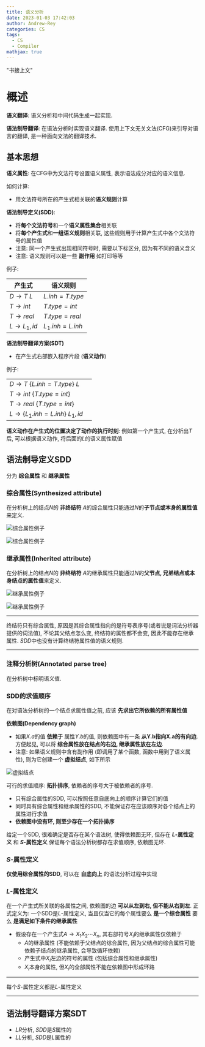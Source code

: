 ```yaml
---
title: 语义分析
date: 2023-01-03 17:42:03
author: Andrew-Rey
categories: CS
tags:
  - CS
  - Compiler
mathjax: true
---
```


"书接上文"

<!--more-->

# 概述

**语义翻译**: 语义分析和中间代码生成一起实现.

**语法制导翻译**: 在语法分析时实现语义翻译. 使用上下文无关文法(CFG)来引导对语言的翻译, 是一种面向文法的翻译技术.

## 基本思想

**语义属性**: 在CFG中为文法符号设置语义属性, 表示语法成分对应的语义信息.

如何计算:

- 用文法符号所在的产生式相关联的**语义规则**计算

**语法制导定义(SDD)**:

- 将**每个文法符号**和一个**语义属性集合**相关联
- 将**每个产生式**和**一组语义规则**相关联, 这些规则用于计算产生式中各个文法符号的属性值
- 注意: 同一个产生式出现相同符号时, 需要以下标区分, 因为有不同的语义含义
- 注意: 语义规则可以是一些 **副作用** 如打印等等

例子:

| 产生式 | 语义规则 |
| ---- | ---- |
| $D \rightarrow T\ L$ | $L.inh = T.type$ |
| $T \rightarrow int$ | $T.type = int$ |
| $T \rightarrow real$ | $T.type = real$ |
| $L \rightarrow L_1, id$ | $L_1.inh = L.inh$ |

**语法制导翻译方案(SDT)**

- 在产生式右部嵌入程序片段 (**语义动作**)

例子:

|  |  |
|----|----|
| $D \rightarrow T\ \{L.inh = T.type\}\ L$ |
| $T \rightarrow int\ \{T.type = int\}$|
| $T \rightarrow real\ \{T.type = int\}$ |
| $L \rightarrow \{L_1.inh = L.inh\}\ L_1, id$ |

**语义动作在产生式的位置决定了动作的执行时刻**: 例如第一个产生式, 在分析出$T$后, 可以根据语义动作, 将后面的$L$的语义属性赋值

## 语法制导定义SDD

分为 **综合属性** 和 **继承属性**

### 综合属性(Synthesized attribute)

在分析树上的结点$N$的 **非终结符** $A$的综合属性只能通过$N$的**子节点或本身的属性值**来定义.

![综合属性例子](综合属性.png)

![综合属性例子](综合属性2.png)

### 继承属性(Inherited attribute)

在分析树上的结点$N$的 **非终结符** $A$的继承属性只能通过$N$的**父节点, 兄弟结点或本身结点的属性值**来定义.

![继承属性例子](继承属性.png)

![继承属性例子](继承属性2.png)

---

终结符只有综合属性, 原因是其综合属性指向的是符号表序号(或者说是词法分析器提供的词法值), 不论其父结点怎么变, 终结符的属性都不会变, 因此不能存在继承属性. $SDD$中也没有计算终结符属性值的语义规则.

---

### 注释分析树(Annotated parse tree)

在分析树中标明语义值.

### SDD的求值顺序

在对语法分析树的一个结点求属性值之前, 应该 **先求出它所依赖的所有属性值**

**依赖图(Dependency graph)**

- 如果$X.a$的值 **依赖于** 属性$Y.b$的值, 则依赖图中有一条 **从Y.b指向X.a的有向边**. 方便起见, 可以将 **综合属性放在结点的右边, 继承属性放在左边**.
- 注意: 如果语义规则中含有副作用 (即调用了某个函数, 函数中用到了语义属性), 则为它创建一个 **虚拟结点**, 如下所示

![虚拟结点](虚拟结点.png)

可行的求值顺序: **拓扑排序**, 依赖者的序号大于被依赖者的序号.

- 只有综合属性的SDD, 可以按照任意自底向上的顺序计算它们的值
- 同时具有综合属性和继承属性的SDD, 不能保证存在应该顺序对各个结点上的属性进行求值
- **依赖图中没有环, 则至少存在一个拓扑排序**

给定一个SDD, 很难确定是否存在某个语法树, 使得依赖图无环, 但存在 **$L$-属性定义** 和 **$S$-属性定义** 保证每个语法分析树都存在求值顺序, 依赖图无环.

### $S$-属性定义

**仅使用综合属性的SDD**, 可以在 **自底向上** 的语法分析过程中实现

### $L$-属性定义

在一个产生式所关联的各属性之间, 依赖图的边 **可以从左到右, 但不能从右到左**. 正式定义为: 一个SDD是$L$-属性定义, 当且仅当它的每个属性要么 **是一个综合属性** 要么 **是满足如下条件的继承属性**

- 假设存在一个产生式$A \rightarrow X_1X_2\cdots X_n$, 其右部符号$X_i$的继承属性仅依赖于
  - $A$的继承属性 (不能依赖于父结点的综合属性, 因为父结点的综合属性可能依赖子结点的继承属性, 会导致循环依赖)
  - 产生式中$X_i$左边的符号的属性 (包括综合属性和继承属性)
  - $X_i$本身的属性, 但$X_i$的全部属性不能在依赖图中形成环路

---

每个$S$-属性定义都是$L$-属性定义

---

## 语法制导翻译方案SDT

- $LR$分析, $SDD$是$S$属性的
- $LL$分析, $SDD$是$L$属性的